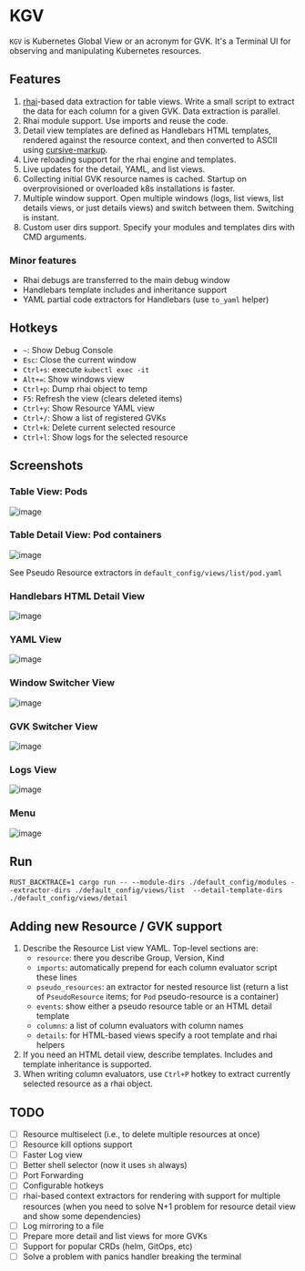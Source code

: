 # KGV

`KGV` is Kubernetes Global View or an acronym for GVK. It's a Terminal UI for observing and manipulating Kubernetes resources.

## Features

1. [rhai](https://rhai.rs/)-based data extraction for table views. Write a small script to extract the data for each column for a given GVK. Data extraction is parallel.
2. Rhai module support. Use imports and reuse the code.
3. Detail view templates are defined as Handlebars HTML templates, rendered against the resource context, and then converted to ASCII using [cursive-markup](https://docs.rs/cursive-markup/latest/cursive_markup/).
4. Live reloading support for the rhai engine and templates.
5. Live updates for the detail, YAML, and list views.
6. Collecting initial GVK resource names is cached. Startup on overprovisioned or overloaded k8s installations is faster.
7. Multiple window support. Open multiple windows (logs, list views, list details views, or just details views) and switch between them. Switching is instant.
8. Custom user dirs support. Specify your modules and templates dirs with CMD arguments.

### Minor features

- Rhai debugs are transferred to the main debug window
- Handlebars template includes and inheritance support
- YAML partial code extractors for Handlebars (use `to_yaml` helper)

## Hotkeys

- `~`: Show Debug Console
- `Esc`: Close the current window
- `Ctrl+s`: execute `kubectl exec -it`
- `Alt+=`: Show windows view
- `Ctrl+p`: Dump rhai object to temp
- `F5`: Refresh the view (clears deleted items)
- `Ctrl+y`: Show Resource YAML view 
- `Ctrl+/`: Show a list of registered GVKs
- `Ctrl+k`: Delete current selected resource
- `Ctrl+l`: Show logs for the selected resource

## Screenshots

### Table View: Pods
![image](https://user-images.githubusercontent.com/1235203/229350812-c026d3ec-b90b-4b90-85b2-ea8fb91b7f30.png)

### Table Detail View: Pod containers
![image](https://user-images.githubusercontent.com/1235203/229350859-c73aacb7-bd94-4188-bb5e-2728fb02e02a.png)

See Pseudo Resource extractors in `default_config/views/list/pod.yaml`

### Handlebars HTML Detail View
![image](https://user-images.githubusercontent.com/1235203/229351196-a56c36b2-0cb2-4ab0-9f58-04bf49375687.png)

### YAML View
![image](https://user-images.githubusercontent.com/1235203/229350893-72da2ac5-d723-49b8-8034-4c175d62348e.png)

### Window Switcher View
![image](https://user-images.githubusercontent.com/1235203/229350909-4dcfe45d-c822-4afc-bc52-70173958875e.png)

### GVK Switcher View
![image](https://user-images.githubusercontent.com/1235203/229350941-c635eb76-f40f-46b8-a28c-cf8005b8f9f1.png)

### Logs View
![image](https://user-images.githubusercontent.com/1235203/229350970-85d2fae1-3b23-413b-91fd-027fb76222af.png)

### Menu
![image](https://user-images.githubusercontent.com/1235203/229350996-ca319ac7-f06b-4685-92e1-4fb06d1fc961.png)

## Run

```shell
RUST_BACKTRACE=1 cargo run -- --module-dirs ./default_config/modules --extractor-dirs ./default_config/views/list  --detail-template-dirs ./default_config/views/detail
```

## Adding new Resource / GVK support

1. Describe the Resource List view YAML. Top-level sections are:
    - `resource`: there you describe Group, Version, Kind
    - `imports`: automatically prepend for each column evaluator script these lines
    - `pseudo_resources`: an extractor for nested resource list (return a list of `PseudoResource` items; for `Pod` pseudo-resource is a container)
    - `events`: show either a pseudo resource table or an HTML detail template
    - `columns`: a list of column evaluators with column names
    - `details`: for HTML-based views specify a root template and rhai helpers
2. If you need an HTML detail view, describe templates. Includes and template inheritance is supported.
3. When writing column evaluators, use `Ctrl+P` hotkey to extract currently selected resource as a rhai object.

## TODO

- [ ] Resource multiselect (i.e., to delete multiple resources at once)
- [ ] Resource kill options support
- [ ] Faster Log view
- [ ] Better shell selector (now it uses `sh` always)
- [ ] Port Forwarding
- [ ] Configurable hotkeys
- [ ] rhai-based context extractors for rendering with support for multiple resources (when you need to solve N+1 problem for resource detail view and show some dependencies)
- [ ] Log mirroring to a file
- [ ] Prepare more detail and list views for more GVKs
- [ ] Support for popular CRDs (helm, GitOps, etc)
- [ ] Solve a problem with panics handler breaking the terminal
